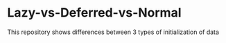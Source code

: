 # Lazy-vs-Deferred-vs-Normal
This repository shows differences between 3 types of initialization of data
